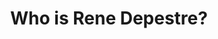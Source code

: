 ---
layout: page
title: Who is Rene Depestre?
categories: jekyll update
img: despestre2.jpg
categories: three
---